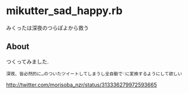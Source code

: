 # mikutter_sad_happy.rb
みくったは深夜のつらぽよから救う

## About
つくってみました.
```
深夜、皆必然的に…のついたツイートしてしまうし全自動で♡に変換するようにして欲しい
```
http://twitter.com/morisoba_nzr/status/313336279972593665
